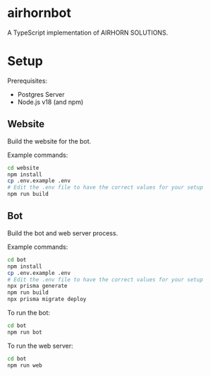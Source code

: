 # airhornbot

A TypeScript implementation of AIRHORN SOLUTIONS.

# Setup

Prerequisites:

- Postgres Server
- Node.js v18 (and npm)

## Website

Build the website for the bot.

Example commands:

```bash
cd website
npm install
cp .env.example .env
# Edit the .env file to have the correct values for your setup
npm run build
```

## Bot

Build the bot and web server process.

Example commands:

```bash
cd bot
npm install
cp .env.example .env
# Edit the .env file to have the correct values for your setup
npx prisma generate
npm run build
npx prisma migrate deploy
```

To run the bot:

```bash
cd bot
npm run bot
```

To run the web server:

```bash
cd bot
npm run web
```
